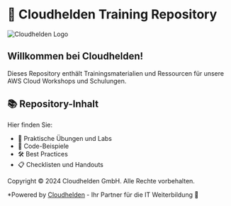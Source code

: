 # 🚀 Cloudhelden Training Repository

![Cloudhelden Logo](https://cloudhelden.de/wp-content/uploads/2022/06/cloudhelden-logo.png)

## Willkommen bei Cloudhelden!

Dieses Repository enthält Trainingsmaterialien und Ressourcen für unsere AWS Cloud Workshops und Schulungen. 

## 📚 Repository-Inhalt

Hier finden Sie:
- 🔧 Praktische Übungen und Labs
- 📝 Code-Beispiele
- 🛠️ Best Practices
- 📋 Checklisten und Handouts


Copyright © 2024 Cloudhelden GmbH. Alle Rechte vorbehalten.

*Powered by [Cloudhelden](https://cloudhelden.org) - Ihr Partner für die IT Weiterbildung 🚀
